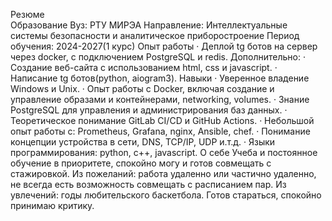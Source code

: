 Резюме  
Образование
Вуз: РТУ МИРЭА
Направление: Интеллектуальные системы безопасности и аналитическое приборостроение
Период обучения: 2024-2027(1 курс)
Опыт работы
·	Деплой tg ботов на сервер через docker, с подключением PostgreSQL и redis.
Дополнительно:
·	Создание веб-сайта с использованием html, css и javascript.
·	Написание tg ботов(python, aiogram3).
Навыки
·	Уверенное владение Windows и Unix.
·	Опыт работы с Docker, включая создание и управление образами и контейнерами, networking, volumes.
·	Знание PostgreSQL для управления и администрирования баз данных.
·	Теоретическое понимание GitLab CI/CD и GitHub Actions.
·	Небольшой опыт работы с: Prometheus, Grafana, nginx, Ansible, chef.
·	Понимание концепции устройства в сети, DNS, TCP/IP, UDP  и.т.д.
·	Языки программирования: python,  c++, javascript.
О себе
Учеба и постоянное обучение в приоритете, спокойно могу и готов совмещать с стажировкой. 
Из пожеланий: работа удаленно или частично удаленно, не всегда есть возможность совмещать с расписанием пар.
Из увлечений: годы любительского баскетбола.
Готов стараться, спокойно принимаю критику.
